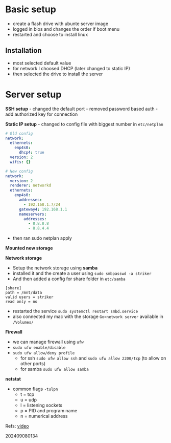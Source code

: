 # Basic setup
- create a flash drive with ubunte server image
- logged in bios and changes the order if boot menu
- restarted and choose to install linux

## Installation
- most selected default value
- for network I choosed DHCP (later changed to static IP)
- then selected the drive to install the server

# Server setup
**SSH setup**
    - changed the default port
    - removed password based auth
    - add authorized key for connection

**Static IP setup**
    - changed to config file with biggest number in `etc/netplan`
```yml
# Old config
network:
  ethernets:
    enp4s0:
      dhcp4: true
  version: 2
  wifis: {}

# New config
network:
  version: 2
  renderer: networkd
  ethernets:
    enp4s0:
      addresses:
        - 192.168.1.7/24
      gateway4: 192.168.1.1
      nameservers:
        addresses:
          - 8.8.8.8
          - 8.8.4.4
```
- then ran sudo netplan apply


**Mounted new storage**

**Network storage**
- Setup the network storage using **samba**
- installed it and the create a user using `sudo smbpasswd -a striker`
- And then added a config for share folder in `etc/samba`
```
[share]
path = /mnt/data
valid users = striker
read only = no
```
- restarted the service `sudo systemctl restart smbd.service`
- also connected my mac with the storage `Go>network server` available in `/Volumes/`

**Firewall**
- we can manage firewall using `ufw`
- `sudo ufw enable/disable`
- `sudo ufw allow/deny profile`
    - for ssh `sudo ufw allow ssh` and `sudo ufw allow 2200/tcp` (to allow on other ports)
    - for samba `sudo ufw allow samba`

**netstat**
- common flags `-tulpn`
    - t = tcp
    - u = udp
    - l = listening sockets
    - p = PID and program name
    - n = numerical address


Refs:
[video](https://www.youtube.com/watch?v=2Btkx9toufg)


202409080134
